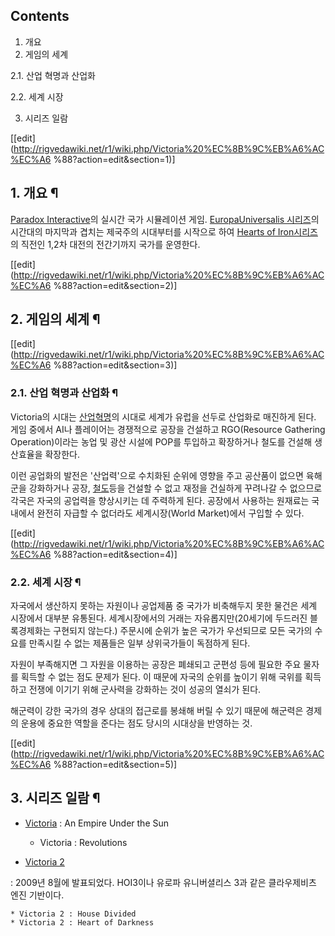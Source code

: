 ## Contents

    

1. 개요 
2. 게임의 세계 
    

2.1. 산업 혁명과 산업화

2.2. 세계 시장

3. 시리즈 일람 

[[edit](http://rigvedawiki.net/r1/wiki.php/Victoria%20%EC%8B%9C%EB%A6%AC%EC%A6
%88?action=edit&section=1)]

## 1. 개요 ¶

[Paradox Interactive](Paradox%20Interactive.md)의 실시간 국가 시뮬레이션 게임. [EuropaUniversalis 시리즈](Europa%20Universalis%20%EC%8B%9C%EB%A6%AC%EC%A6%88.md)의
시간대의 마지막과 겹치는 제국주의 시대부터를 시작으로 하여 [Hearts of Iron시리즈](Hearts%20of%20Iron%20%EC%8B%9C%EB%A6%AC%EC%A6%88.md)의 직전인 1,2차 대전의
전간기까지 국가를 운영한다.

  

[[edit](http://rigvedawiki.net/r1/wiki.php/Victoria%20%EC%8B%9C%EB%A6%AC%EC%A6
%88?action=edit&section=2)]

## 2. 게임의 세계 ¶

[[edit](http://rigvedawiki.net/r1/wiki.php/Victoria%20%EC%8B%9C%EB%A6%AC%EC%A6
%88?action=edit&section=3)]

### 2.1. 산업 혁명과 산업화 ¶

Victoria의 시대는 [산업혁명](%EC%82%B0%EC%97%85%ED%98%81%EB%AA%85.md)의 시대로 세계가 유럽을
선두로 산업화로 매진하게 된다. 게임 중에서 AI나 플레이어는 경쟁적으로 공장을 건설하고 RGO(Resource Gathering
Operation)이라는 농업 및 광산 시설에 POP를 투입하고 확장하거나 철도를 건설해 생산효율을 확장한다.

  

이런 공업화의 발전은 '산업력'으로 수치화된 순위에 영향을 주고 공산품이 없으면 육해군을 강화하거나 공장,
[철도](%EC%B2%A0%EB%8F%84.md)등을 건설할 수 없고 재정을 건실하게 꾸려나갈 수 없으므로 각국은 자국의 공업력을
향상시키는 데 주력하게 된다. 공장에서 사용하는 원재료는 국내에서 완전히 자급할 수 없더라도 세계시장(World Market)에서 구입할 수
있다.

  

[[edit](http://rigvedawiki.net/r1/wiki.php/Victoria%20%EC%8B%9C%EB%A6%AC%EC%A6
%88?action=edit&section=4)]

### 2.2. 세계 시장 ¶

자국에서 생산하지 못하는 자원이나 공업제품 중 국가가 비축해두지 못한 물건은 세계 시장에서 대부분 유통된다. 세계시장에서의 거래는
자유롭지만(20세기에 두드러진 블록경제화는 구현되지 않는다.) 주문시에 순위가 높은 국가가 우선되므로 모든 국가의 수요를 만족시킬 수 없는
제품들은 일부 상위국가들이 독점하게 된다.

  

자원이 부족해지면 그 자원을 이용하는 공장은 폐쇄되고 군편성 등에 필요한 주요 물자를 획득할 수 없는 점도 문제가 된다. 이 때문에 자국의
순위를 높이기 위해 국위를 획득하고 전쟁에 이기기 위해 군사력을 강화하는 것이 성공의 열쇠가 된다.

  

해군력이 강한 국가의 경우 상대의 접근로를 봉쇄해 버릴 수 있기 때문에 해군력은 경제의 운용에 중요한 역할을 준다는 점도 당시의 시대상을
반영하는 것.

  

[[edit](http://rigvedawiki.net/r1/wiki.php/Victoria%20%EC%8B%9C%EB%A6%AC%EC%A6
%88?action=edit&section=5)]

## 3. 시리즈 일람 ¶

  * [Victoria](Victoria.md) : An Empire Under the Sun  

    * Victoria : Revolutions
  * [Victoria 2](Victoria#s-3.md)   

: 2009년 8월에 발표되었다. HOI3이나 유로파 유니버셜리스 3과 같은 클라우제비츠 엔진 기반이다.

    * Victoria 2 : House Divided
    * Victoria 2 : Heart of Darkness  

